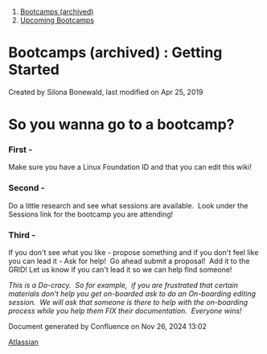 1. [Bootcamps (archived)](index.html)
2. [Upcoming Bootcamps](Upcoming-Bootcamps_21954568.html)

# Bootcamps (archived) : Getting Started

Created by Silona Bonewald, last modified on Apr 25, 2019

# So you wanna go to a bootcamp?

### First -

Make sure you have a Linux Foundation ID and that you can edit this wiki!

### Second -

Do a little research and see what sessions are available.  Look under the Sessions link for the bootcamp you are attending!

### Third -

If you don't see what you like - propose something and if you don't feel like you can lead it - Ask for help!  Go ahead submit a proposal!  Add it to the GRID! Let us know if you can't lead it so we can help find someone!

*This is a Do-cracy.  So for example,  if you are frustrated that certain materials don't help you get on-boarded ask to do an On-boarding editing session.  We will ask that someone is there to help with the on-boarding process while you help them FIX their documentation.  Everyone wins!*

Document generated by Confluence on Nov 26, 2024 13:02

[Atlassian](http://www.atlassian.com/)
